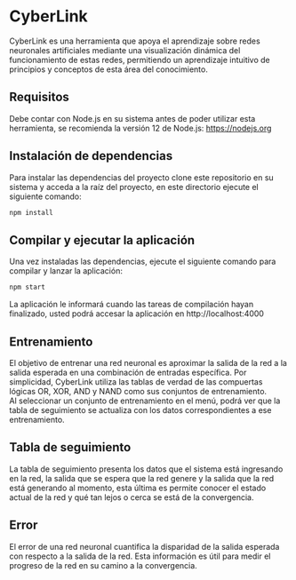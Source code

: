 # CyberLink
CyberLink es una herramienta que apoya el aprendizaje sobre redes neuronales artificiales mediante una visualización dinámica del funcionamiento de estas redes, permitiendo un aprendizaje intuitivo de principios y conceptos de esta área del conocimiento.
## Requisitos
Debe contar con Node.js en su sistema antes de poder utilizar esta herramienta, se recomienda la versión 12 de Node.js: https://nodejs.org
## Instalación de dependencias
Para instalar las dependencias del proyecto clone este repositorio en su sistema y acceda a la raíz del proyecto, en este directorio ejecute el siguiente comando:
```bash
npm install
```
## Compilar y ejecutar la aplicación
Una vez instaladas las dependencias, ejecute el siguiente comando para compilar y lanzar la aplicación:
```bash
npm start
```
La aplicación le informará cuando las tareas de compilación hayan finalizado, usted podrá accesar la aplicación en http://localhost:4000 
## Entrenamiento
El objetivo de entrenar una red neuronal es aproximar la salida de la red a la salida esperada en una combinación de entradas específica. Por simplicidad, CyberLink utiliza las tablas de verdad de las compuertas lógicas OR, XOR, AND y NAND como sus conjuntos de entrenamiento.\
Al seleccionar un conjunto de entrenamiento en el menú, podrá ver que la tabla de seguimiento se actualiza con los datos correspondientes a ese entrenamiento.
## Tabla de seguimiento
La tabla de seguimiento presenta los datos que el sistema está ingresando en la red, la salida que se espera que la red genere y la salida que la red está generando al momento, esta última es permite conocer el estado actual de la red y qué tan lejos o cerca se está de la convergencia.
## Error
El error de una red neuronal cuantifica la disparidad de la salida esperada con respecto a la salida de la red. Esta información es útil para medir el progreso de la red en su camino a la convergencia.
